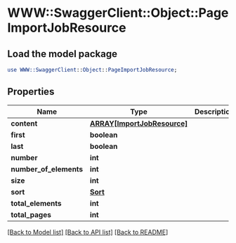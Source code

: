 # WWW::SwaggerClient::Object::PageImportJobResource

## Load the model package
```perl
use WWW::SwaggerClient::Object::PageImportJobResource;
```

## Properties
Name | Type | Description | Notes
------------ | ------------- | ------------- | -------------
**content** | [**ARRAY[ImportJobResource]**](ImportJobResource.md) |  | [optional] 
**first** | **boolean** |  | [optional] 
**last** | **boolean** |  | [optional] 
**number** | **int** |  | [optional] 
**number_of_elements** | **int** |  | [optional] 
**size** | **int** |  | [optional] 
**sort** | [**Sort**](Sort.md) |  | [optional] 
**total_elements** | **int** |  | [optional] 
**total_pages** | **int** |  | [optional] 

[[Back to Model list]](../README.md#documentation-for-models) [[Back to API list]](../README.md#documentation-for-api-endpoints) [[Back to README]](../README.md)


